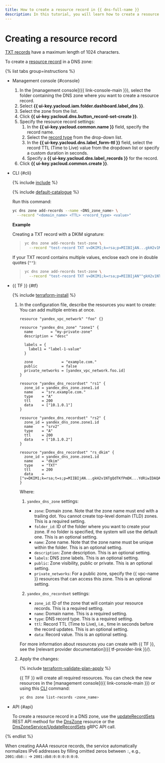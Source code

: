 ```yaml
---
title: How to create a resource record in {{ dns-full-name }}
description: In this tutorial, you will learn how to create a resource record.
---
```


# Creating a resource record

[TXT records](../concepts/resource-record.md#txt) have a maximum length of 1024 characters.

To create a [resource record](../concepts/resource-record.md) in a DNS zone:

{% list tabs group=instructions %}

- Management console {#console}

  1. In the [management console]({{ link-console-main }}), select the folder containing the DNS zone where you want to create a resource record.
  1. Select **{{ ui-key.yacloud.iam.folder.dashboard.label_dns }}**.
  1. Select the zone from the list.
  1. Click **{{ ui-key.yacloud.dns.button_record-set-create }}**.
  1. Specify the resource record settings:
     1. In the **{{ ui-key.yacloud.common.name }}** field, specify the record name.
     1. Select the [record type](../concepts/resource-record.md#rr-types) from the drop-down list.
     1. In the **{{ ui-key.yacloud.dns.label_form-ttl }}** field, select the record TTL (Time to Live) value from the dropdown list or specify a custom duration in seconds.
     1. Specify a **{{ ui-key.yacloud.dns.label_records }}** for the record.
  1. Click **{{ ui-key.yacloud.common.create }}**.

- CLI {#cli}

  {% include [include](../../_includes/cli-install.md) %}

  {% include [default-catalogue](../../_includes/default-catalogue.md) %}

  Run this command:

  ```bash
  yc dns zone add-records --name <DNS_zone_name> \
    --record "<domain_name> <TTL> <record_type> <value>"
  ```

  **Example**

  Creating a TXT record with a DKIM signature:

  > ```bash
  > yc dns zone add-records test-zone \
  >   --record "test-record TXT v=DKIM1;k=rsa;p=MIIBIjAN...gkH2v1NTgQdTKfPmDK...YdRiwIDAQAB"
  > ```

  If your TXT record contains multiple values, enclose each one in double quotes (`""`):

  > ```bash
  > yc dns zone add-records test-zone \
  >   --record "test-record TXT v=DKIM1;k=rsa;p=MIIBIjAN""gkH2v1NTgQdTKfPmDK""YdRiwIDAQAB"
  > ```

- {{ TF }} {#tf}

  {% include [terraform-install](../../_includes/terraform-install.md) %}

  1. In the configuration file, describe the resources you want to create: You can add multiple entries at once.

     ```hcl
     resource "yandex_vpc_network" "foo" {}
     
     resource "yandex_dns_zone" "zone1" {
       name        = "my-private-zone"
       description = "desc"
     
       labels = {
         label1 = "label-1-value"
       }
     
       zone             = "example.com."
       public           = false
       private_networks = [yandex_vpc_network.foo.id]
     }
     
     resource "yandex_dns_recordset" "rs1" {
       zone_id = yandex_dns_zone.zone1.id
       name    = "srv.example.com."
       type    = "A"
       ttl     = 200
       data    = ["10.1.0.1"]
     }
     
     resource "yandex_dns_recordset" "rs2" {
       zone_id = yandex_dns_zone.zone1.id
       name    = "srv2"
       type    = "A"
       ttl     = 200
       data    = ["10.1.0.2"]
     }

     resource "yandex_dns_recordset" "rs_dkim" {
       zone_id = yandex_dns_zone.zone1.id
       name    = "dkim"
       type    = "TXT"
       ttl     = 200
       data    = ["v=DKIM1;k=rsa;t=s;p=MIIBIjAN...gkH2v1NTgQdTKfPmDK...YdRiwIDAQAB"]
     }
     ```

     Where:

     1. `yandex_dns_zone` settings:

        * `zone`: Domain zone. Note that the zone name must end with a trailing dot. You cannot create top-level domain (TLD) zones. This is a required setting.
        * `folder_id`: ID of the folder where you want to create your zone. If no folder is specified, the system will use the default one. This is an optional setting.
        * `name`: Zone name. Note that the zone name must be unique within the folder. This is an optional setting.
        * `description`: Zone description. This is an optional setting.
        * `labels`: DNS zone labels. This is an optional setting.
        * `public`: Zone visibility, public or private. This is an optional setting.
        * `private_networks`: For a public zone, specify the {{ vpc-name }} resources that can access this zone. This is an optional setting.

     1. `yandex_dns_recordset` settings:

        * `zone_id`: ID of the zone that will contain your resource records. This is a required setting.
        * `name`: Domain name. This is a required setting.
        * `type`: DNS record type. This is a required setting.
        * `ttl`: Record TTL (Time to Live), i.e., time in seconds before the record updates. This is an optional setting.
        * `data`: Record value. This is an optional setting.

     For more information about resources you can create with {{ TF }}, see the [relevant provider documentation]({{ tf-provider-link }}/).

  1. Apply the changes:

      {% include [terraform-validate-plan-apply](../../_tutorials/_tutorials_includes/terraform-validate-plan-apply.md) %}
  
     {{ TF }} will create all required resources. You can check the new resources in the [management console]({{ link-console-main }}) or using this [CLI](../../cli/quickstart.md) command:

     ```bash
     yc dns zone list-records <zone_name>
     ```

- API {#api}

  To create a resource record in a DNS zone, use the [updateRecordSets](../api-ref/DnsZone/updateRecordSets.md) REST API method for the [DnsZone](../api-ref/DnsZone/index.md) resource or the [DnsZoneService/UpdateRecordSets](../api-ref/grpc/DnsZone/updateRecordSets.md) gRPC API call.

{% endlist %}

When creating AAAA resource records, the service automatically normalizes IPv6 addresses by filling omitted zeros between `:`, e.g., `2001:db8::` → `2001:db8:0:0:0:0:0:0`.
